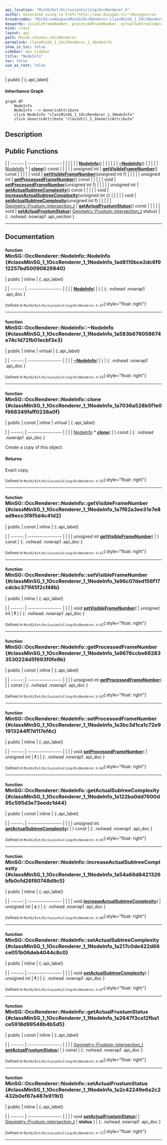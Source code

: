 ```yaml
---
api_location: "MinSG/Ext/OcclusionCulling/OccRenderer.h"
author: Generated using <a href="http://www.doxygen.nl/">Doxygen</a>
breadcrumbs: "MinSG:namespaceMinSG|OccRenderer:classMinSG_1_1OccRenderer"
keywords: visibleFrameNumber, processedFrameNumber, actualSubtreeComplexity, actualFrustumStatus, NodeInfo, ~NodeInfo, clone, getVisibleFrameNumber, setVisibleFrameNumber, getProcessedFrameNumber, setProcessedFrameNumber, getActualSubtreeComplexity, increaseActualSubtreeComplexity, setActualSubtreeComplexity, getActualFrustumStatus, setActualFrustumStatus
kind: class
layout: api
path: MinSG->States->OccRenderer
permalink: classMinSG_1_1OccRenderer_1_1NodeInfo
show_in_toc: false
sidebar: api_sidebar
title: "NodeInfo"
toc: false
use_as_root: false
---
```


| public |
{:.api_label}

#### Inheritance Graph

```mermaid
graph BT
	NodeInfo
	NodeInfo --> GenericAttribute
	click NodeInfo "classMinSG_1_1OccRenderer_1_1NodeInfo"
	click GenericAttribute "classUtil_1_1GenericAttribute"
```

## Description





## Public Functions

|
| ------: | ----------------- |
|  | |
|  | **[NodeInfo](#classMinSG_1_1OccRenderer_1_1NodeInfo_1ad8110bce2dc6f912257bd50090829840)**() |
|  | |
|  | **[~NodeInfo](#classMinSG_1_1OccRenderer_1_1NodeInfo_1a583b676058674e74c1d72fb01ecbf3e3)**() |
|  | |
| [NodeInfo](classMinSG_1_1OccRenderer_1_1NodeInfo) * | **[clone](#classMinSG_1_1OccRenderer_1_1NodeInfo_1a7036a528b5f1e0f968349faff0238a0f)**() const |
|  | |
| unsigned int | **[getVisibleFrameNumber](#classMinSG_1_1OccRenderer_1_1NodeInfo_1a7f62a3ee31e7e8ad9ecc3f8f5d4c41d2)**() const |
|  | |
| void | **[setVisibleFrameNumber](#classMinSG_1_1OccRenderer_1_1NodeInfo_1a96c07ded156f17cdcbc371f45f2cf48b)**(unsigned int f) |
|  | |
| unsigned int | **[getProcessedFrameNumber](#classMinSG_1_1OccRenderer_1_1NodeInfo_1a9676ccbe662833530224d5f693f0fe9b)**() const |
|  | |
| void | **[setProcessedFrameNumber](#classMinSG_1_1OccRenderer_1_1NodeInfo_1a3bc3d1ca1c72e91913244ff7d117ef4c)**(unsigned int f) |
|  | |
| unsigned int | **[getActualSubtreeComplexity](#classMinSG_1_1OccRenderer_1_1NodeInfo_1a122ba0dd7600d95c595d3e73eedc1d44)**() const |
|  | |
| void | **[increaseActualSubtreeComplexity](#classMinSG_1_1OccRenderer_1_1NodeInfo_1a54a66d8421326bfb0cfd26f80748d9c5)**(unsigned int c) |
|  | |
| void | **[setActualSubtreeComplexity](#classMinSG_1_1OccRenderer_1_1NodeInfo_1a217c0de422d66ce051b06deb4044c8c0)**(unsigned int f) |
|  | |
| [Geometry::Frustum::intersection_t](classGeometry_1_1Frustum#classGeometry_1_1Frustum_1a134c13398eb4a53d9e6d204d78319b04) | **[getActualFrustumStatus](#classMinSG_1_1OccRenderer_1_1NodeInfo_1a2647f3ca12fba1ce5918d99548b4b5d5)**() const |
|  | |
| void | **[setActualFrustumStatus](#classMinSG_1_1OccRenderer_1_1NodeInfo_1a2c42249e6a2c2432b0ef67a487e911b1)**( [Geometry::Frustum::intersection_t](classGeometry_1_1Frustum#classGeometry_1_1Frustum_1a134c13398eb4a53d9e6d204d78319b04)  status) |
{: .nohead .nowrap1 .api_section }


-------------------------------------------------------------------

## Documentation

### <small>function</small><br/> MinSG::OccRenderer::NodeInfo::NodeInfo {#classMinSG_1_1OccRenderer_1_1NodeInfo_1ad8110bce2dc6f912257bd50090829840}

| public | inline |
{:.api_label}

|
| ------: | ----------------- |
|  |
|  **[NodeInfo](#classMinSG_1_1OccRenderer_1_1NodeInfo_1ad8110bce2dc6f912257bd50090829840)**( |  ) |
{: .nohead .nowrap1 .api_doc }





<sub>Defined in `MinSG/Ext/OcclusionCulling/OccRenderer.h:47`</sub>{:style="float: right"}

-------------------------------------------------------------------

### <small>function</small><br/> MinSG::OccRenderer::NodeInfo::~NodeInfo {#classMinSG_1_1OccRenderer_1_1NodeInfo_1a583b676058674e74c1d72fb01ecbf3e3}

| public | inline | virtual |
{:.api_label}

|
| ------: | ----------------- |
|  |
|  **[~NodeInfo](#classMinSG_1_1OccRenderer_1_1NodeInfo_1a583b676058674e74c1d72fb01ecbf3e3)**( |  ) |
{: .nohead .nowrap1 .api_doc }





<sub>Defined in `MinSG/Ext/OcclusionCulling/OccRenderer.h:53`</sub>{:style="float: right"}

-------------------------------------------------------------------

### <small>function</small><br/> MinSG::OccRenderer::NodeInfo::clone {#classMinSG_1_1OccRenderer_1_1NodeInfo_1a7036a528b5f1e0f968349faff0238a0f}

| public | const | inline | virtual |
{:.api_label}

|
| ------: | ----------------- |
|  |
| [NodeInfo](classMinSG_1_1OccRenderer_1_1NodeInfo) * **[clone](#classMinSG_1_1OccRenderer_1_1NodeInfo_1a7036a528b5f1e0f968349faff0238a0f)**( |  ) const |
{: .nohead .nowrap1 .api_doc }



Create a copy of this object.


#### Returns
Exact copy.





<sub>Defined in `MinSG/Ext/OcclusionCulling/OccRenderer.h:55`</sub>{:style="float: right"}

-------------------------------------------------------------------

### <small>function</small><br/> MinSG::OccRenderer::NodeInfo::getVisibleFrameNumber {#classMinSG_1_1OccRenderer_1_1NodeInfo_1a7f62a3ee31e7e8ad9ecc3f8f5d4c41d2}

| public | const | inline |
{:.api_label}

|
| ------: | ----------------- |
|  |
| unsigned int **[getVisibleFrameNumber](#classMinSG_1_1OccRenderer_1_1NodeInfo_1a7f62a3ee31e7e8ad9ecc3f8f5d4c41d2)**( |  ) const |
{: .nohead .nowrap1 .api_doc }





<sub>Defined in `MinSG/Ext/OcclusionCulling/OccRenderer.h:61`</sub>{:style="float: right"}

-------------------------------------------------------------------

### <small>function</small><br/> MinSG::OccRenderer::NodeInfo::setVisibleFrameNumber {#classMinSG_1_1OccRenderer_1_1NodeInfo_1a96c07ded156f17cdcbc371f45f2cf48b}

| public | inline |
{:.api_label}

|
| ------: | ----------------- |
|  |
| void **[setVisibleFrameNumber](#classMinSG_1_1OccRenderer_1_1NodeInfo_1a96c07ded156f17cdcbc371f45f2cf48b)**( | unsigned int | **f** ) |
{: .nohead .nowrap1 .api_doc }





<sub>Defined in `MinSG/Ext/OcclusionCulling/OccRenderer.h:62`</sub>{:style="float: right"}

-------------------------------------------------------------------

### <small>function</small><br/> MinSG::OccRenderer::NodeInfo::getProcessedFrameNumber {#classMinSG_1_1OccRenderer_1_1NodeInfo_1a9676ccbe662833530224d5f693f0fe9b}

| public | const | inline |
{:.api_label}

|
| ------: | ----------------- |
|  |
| unsigned int **[getProcessedFrameNumber](#classMinSG_1_1OccRenderer_1_1NodeInfo_1a9676ccbe662833530224d5f693f0fe9b)**( |  ) const |
{: .nohead .nowrap1 .api_doc }





<sub>Defined in `MinSG/Ext/OcclusionCulling/OccRenderer.h:63`</sub>{:style="float: right"}

-------------------------------------------------------------------

### <small>function</small><br/> MinSG::OccRenderer::NodeInfo::setProcessedFrameNumber {#classMinSG_1_1OccRenderer_1_1NodeInfo_1a3bc3d1ca1c72e91913244ff7d117ef4c}

| public | inline |
{:.api_label}

|
| ------: | ----------------- |
|  |
| void **[setProcessedFrameNumber](#classMinSG_1_1OccRenderer_1_1NodeInfo_1a3bc3d1ca1c72e91913244ff7d117ef4c)**( | unsigned int | **f** ) |
{: .nohead .nowrap1 .api_doc }





<sub>Defined in `MinSG/Ext/OcclusionCulling/OccRenderer.h:64`</sub>{:style="float: right"}

-------------------------------------------------------------------

### <small>function</small><br/> MinSG::OccRenderer::NodeInfo::getActualSubtreeComplexity {#classMinSG_1_1OccRenderer_1_1NodeInfo_1a122ba0dd7600d95c595d3e73eedc1d44}

| public | const | inline |
{:.api_label}

|
| ------: | ----------------- |
|  |
| unsigned int **[getActualSubtreeComplexity](#classMinSG_1_1OccRenderer_1_1NodeInfo_1a122ba0dd7600d95c595d3e73eedc1d44)**( |  ) const |
{: .nohead .nowrap1 .api_doc }





<sub>Defined in `MinSG/Ext/OcclusionCulling/OccRenderer.h:65`</sub>{:style="float: right"}

-------------------------------------------------------------------

### <small>function</small><br/> MinSG::OccRenderer::NodeInfo::increaseActualSubtreeComplexity {#classMinSG_1_1OccRenderer_1_1NodeInfo_1a54a66d8421326bfb0cfd26f80748d9c5}

| public | inline |
{:.api_label}

|
| ------: | ----------------- |
|  |
| void **[increaseActualSubtreeComplexity](#classMinSG_1_1OccRenderer_1_1NodeInfo_1a54a66d8421326bfb0cfd26f80748d9c5)**( | unsigned int | **c** ) |
{: .nohead .nowrap1 .api_doc }





<sub>Defined in `MinSG/Ext/OcclusionCulling/OccRenderer.h:66`</sub>{:style="float: right"}

-------------------------------------------------------------------

### <small>function</small><br/> MinSG::OccRenderer::NodeInfo::setActualSubtreeComplexity {#classMinSG_1_1OccRenderer_1_1NodeInfo_1a217c0de422d66ce051b06deb4044c8c0}

| public | inline |
{:.api_label}

|
| ------: | ----------------- |
|  |
| void **[setActualSubtreeComplexity](#classMinSG_1_1OccRenderer_1_1NodeInfo_1a217c0de422d66ce051b06deb4044c8c0)**( | unsigned int | **f** ) |
{: .nohead .nowrap1 .api_doc }





<sub>Defined in `MinSG/Ext/OcclusionCulling/OccRenderer.h:67`</sub>{:style="float: right"}

-------------------------------------------------------------------

### <small>function</small><br/> MinSG::OccRenderer::NodeInfo::getActualFrustumStatus {#classMinSG_1_1OccRenderer_1_1NodeInfo_1a2647f3ca12fba1ce5918d99548b4b5d5}

| public | const | inline |
{:.api_label}

|
| ------: | ----------------- |
|  |
| [Geometry::Frustum::intersection_t](classGeometry_1_1Frustum#classGeometry_1_1Frustum_1a134c13398eb4a53d9e6d204d78319b04) **[getActualFrustumStatus](#classMinSG_1_1OccRenderer_1_1NodeInfo_1a2647f3ca12fba1ce5918d99548b4b5d5)**( |  ) const |
{: .nohead .nowrap1 .api_doc }





<sub>Defined in `MinSG/Ext/OcclusionCulling/OccRenderer.h:68`</sub>{:style="float: right"}

-------------------------------------------------------------------

### <small>function</small><br/> MinSG::OccRenderer::NodeInfo::setActualFrustumStatus {#classMinSG_1_1OccRenderer_1_1NodeInfo_1a2c42249e6a2c2432b0ef67a487e911b1}

| public | inline |
{:.api_label}

|
| ------: | ----------------- |
|  |
| void **[setActualFrustumStatus](#classMinSG_1_1OccRenderer_1_1NodeInfo_1a2c42249e6a2c2432b0ef67a487e911b1)**( |  [Geometry::Frustum::intersection_t](classGeometry_1_1Frustum#classGeometry_1_1Frustum_1a134c13398eb4a53d9e6d204d78319b04)  | **status** ) |
{: .nohead .nowrap1 .api_doc }





<sub>Defined in `MinSG/Ext/OcclusionCulling/OccRenderer.h:71`</sub>{:style="float: right"}

-------------------------------------------------------------------


